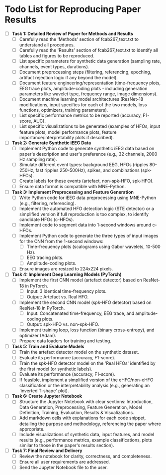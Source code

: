 # Todo List for Reproducing Paper Results

- [ ] **Task 1: Detailed Review of Paper for Methods and Results**
    - [ ] Carefully read the 'Methods' section of fcab267_text.txt to understand all procedures.
    - [ ] Carefully read the 'Results' section of fcab267_text.txt to identify all tables and figures to be reproduced.
    - [ ] List specific parameters for synthetic data generation (sampling rate, channels, event types, durations).
    - [ ] Document preprocessing steps (filtering, referencing, epoching, artifact rejection logic if any beyond the model).
    - [ ] Document feature engineering/representation (time-frequency plots, EEG trace plots, amplitude-coding plots - including generation parameters like wavelet type, frequency range, image dimensions).
    - [ ] Document machine learning model architectures (ResNet-18 modifications, input specifics for each of the two models, loss functions, optimizers, training parameters).
    - [ ] List specific performance metrics to be reported (accuracy, F1-score, AUC).
    - [ ] List specific visualizations to be generated (examples of HFOs, input feature plots, model performance plots, feature importance/interpretability plots if described).

- [ ] **Task 2: Generate Synthetic iEEG Data**
    - [ ] Implement Python code to generate synthetic iEEG data based on paper's description and user's preference (e.g., 32 channels, 2000 Hz sampling rate).
    - [ ] Simulate different event types: background EEG, HFOs (ripples 80-250Hz, fast ripples 250-500Hz), spikes, and combinations (spk-HFOs).
    - [ ] Create labels for these events (artefact, non-spk-HFO, spk-HFO).
    - [ ] Ensure data format is compatible with MNE-Python.

- [ ] **Task 3: Implement Preprocessing and Feature Generation**
    - [ ] Write Python code for iEEG data preprocessing using MNE-Python (e.g., filtering, referencing).
    - [ ] Implement the automated HFO detection logic (STE detector) or a simplified version if full reproduction is too complex, to identify candidate HFOs (c-HFOs).
    - [ ] Implement code to segment data into 1-second windows around c-HFOs.
    - [ ] Implement Python code to generate the three types of input images for the CNN from the 1-second windows:
        - [ ] Time-frequency plots (scalograms using Gabor wavelets, 10-500 Hz).
        - [ ] EEG tracing plots.
        - [ ] Amplitude-coding plots.
    - [ ] Ensure images are resized to 224x224 pixels.

- [ ] **Task 4: Implement Deep Learning Models (PyTorch)**
    - [ ] Implement the first CNN model (artefact detector) based on ResNet-18 in PyTorch.
        - [ ] Input: 3 identical time-frequency plots.
        - [ ] Output: Artefact vs. Real HFO.
    - [ ] Implement the second CNN model (spk-HFO detector) based on ResNet-18 in PyTorch.
        - [ ] Input: Concatenated time-frequency, EEG trace, and amplitude-coding plots.
        - [ ] Output: spk-HFO vs. non-spk-HFO.
    - [ ] Implement training loop, loss function (binary cross-entropy), and optimizer (Adam).
    - [ ] Prepare data loaders for training and testing.

- [ ] **Task 5: Train and Evaluate Models**
    - [ ] Train the artefact detector model on the synthetic dataset.
    - [ ] Evaluate its performance (accuracy, F1-score).
    - [ ] Train the spk-HFO detector model on the 'Real HFOs' identified by the first model (or synthetic labels).
    - [ ] Evaluate its performance (accuracy, F1-score).
    - [ ] If feasible, implement a simplified version of the eHFO/non-eHFO classification or the interpretability analysis (e.g., generating an 'inverted T-shape' plot).

- [ ] **Task 6: Create Jupyter Notebook**
    - [ ] Structure the Jupyter Notebook with clear sections: Introduction, Data Generation, Preprocessing, Feature Generation, Model Definition, Training, Evaluation, Results & Visualizations.
    - [ ] Add markdown cells with explanations for each code snippet, detailing the purpose and methodology, referencing the paper where appropriate.
    - [ ] Include visualizations of synthetic data, input features, and model results (e.g., performance metrics, example classifications, plots similar to those in the paper's results section).

- [ ] **Task 7: Final Review and Delivery**
    - [ ] Review the notebook for clarity, correctness, and completeness.
    - [ ] Ensure all user requirements are addressed.
    - [ ] Send the Jupyter Notebook file to the user.
